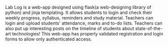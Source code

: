 Lab Log is a web-app designed using flask(a web-designing library of python) and jinja templating.
It allows students to login and check their weekly progress, syllabus, reminders and study material.
Teachers can login and upload students' attendance, marks and to-do lists.
Teachers can also put up interesting posts on the timeline of students about state-of-the-art technologies!
This web-app has properly validated registration and login forms to allow only authenticated access.
